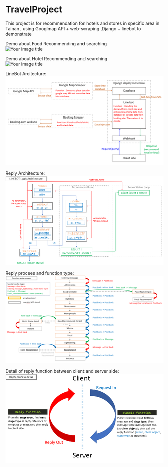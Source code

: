 # TravelProject
This project is for recommendation for hotels and stores in specific area in Tainan , using Googlmap API + web-scraping ,Django + linebot to demonstrate  

Demo about Food Recommending and searching  
<img src="https://github.com/nightted/TravelProject/blob/master/demo1.gif" alt="Your image title" width="250"/>

Demo about Hotel Recommending and searching  
<img src="https://github.com/nightted/TravelProject/blob/master/demo2.gif" alt="Your image title" width="250"/>

LineBot Arcitecture:
![image](https://github.com/nightted/TravelProject/blob/master/structure.png)

Reply Architecture:
![image](https://github.com/nightted/TravelProject/blob/master/line%20bot%20logic.png)

Reply procees and function type:
![image](https://github.com/nightted/TravelProject/blob/master/function%20apply%20process.png)

Detail of reply function between client and server side:
![image](https://github.com/nightted/TravelProject/blob/master/client%20server.png)
